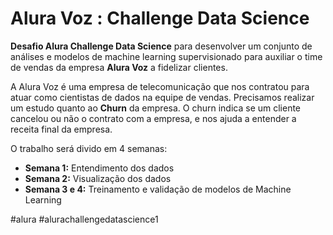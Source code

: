 # Alura Voz : Challenge Data Science
**Desafio Alura Challenge Data Science** para desenvolver um conjunto de análises e modelos de machine learning supervisionado para auxiliar o time de vendas da empresa **Alura Voz** a fidelizar clientes. 

A Alura Voz é uma empresa de telecomunicação que nos contratou para atuar como cientistas de dados na equipe de vendas. Precisamos realizar um estudo quanto ao **Churn** da empresa. O churn indica se um cliente cancelou ou não o contrato com a empresa, e nos ajuda a entender a receita final da empresa.

O trabalho será divido em 4 semanas:
- **Semana 1:** Entendimento dos dados
- **Semana 2:** Visualização dos dados
- **Semana 3 e 4:** Treinamento e validação de modelos de Machine Learning

#alura #alurachallengedatascience1
